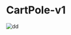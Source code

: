 # CartPole-v1

![dd](https://github.com/dykim1222/RL_Algorithms/blob/master/actor_critic/actor_critic.png)
